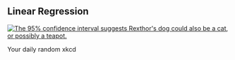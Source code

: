 ## Linear Regression
[![The 95% confidence interval suggests Rexthor's dog could also be a cat, or possibly a teapot.](https://imgs.xkcd.com/comics/linear_regression.png)](https://xkcd.com/1725/ "The 95% confidence interval suggests Rexthor's dog could also be a cat, or possibly a teapot.")

Your daily random xkcd
